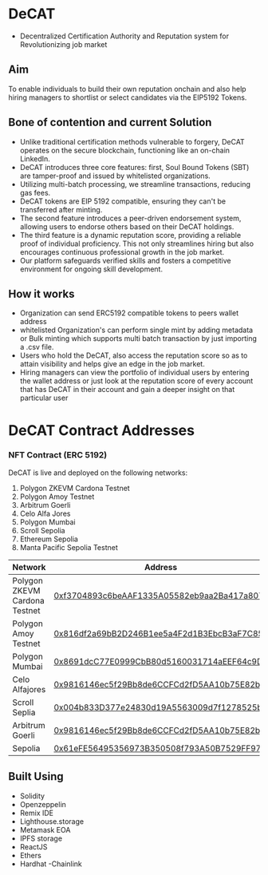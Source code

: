 # DeCAT
  - Decentralized Certification Authority and Reputation system for Revolutionizing job market

## Aim

To enable individuals to build their own reputation onchain and also help hiring managers to shortlist or select candidates via the EIP5192 Tokens.

## Bone of contention and current Solution

  - Unlike traditional certification methods vulnerable to forgery, 
DeCAT operates on the secure blockchain, functioning like an on-chain LinkedIn. 
  - DeCAT introduces three core features: first, Soul Bound Tokens (SBT) are tamper-proof and issued by whitelisted organizations. 
  - Utilizing multi-batch processing, we streamline transactions, reducing gas fees. 
  - DeCAT tokens are EIP 5192 compatible, ensuring they can't be transferred after minting. 
  - The second feature introduces a peer-driven endorsement system, allowing users to endorse others based on their DeCAT holdings. 
  - The third feature is a dynamic reputation score, providing a reliable proof of individual proficiency. This not only streamlines hiring but also encourages continuous professional growth in the job market.
  - Our platform safeguards verified skills and fosters a competitive environment for ongoing skill development.

## How it works
  - Organization can send ERC5192 compatible tokens to peers wallet address
  - whitelisted Organization's can perform single mint by adding metadata or Bulk minting which supports multi batch transaction by just importing a .csv file.
  - Users who hold the DeCAT, also access the reputation score so as to attain visibility and helps give an edge in the job market.
  - Hiring managers can view the portfolio of individual users by entering the wallet address or just look at the reputation score of every account that has DeCAT in their account and gain a deeper insight on that particular user

# DeCAT Contract Addresses

### NFT Contract (ERC 5192)

DeCAT is live and deployed on the following networks:

1. Polygon ZKEVM Cardona Testnet
2. Polygon Amoy Testnet
3. Arbitrum Goerli
4. Celo Alfa Jores
5. Polygon Mumbai
6. Scroll Sepolia
7. Ethereum Sepolia
8. Manta Pacific Sepolia Testnet

| Network | Address |
| --- | --- |
| Polygon ZKEVM Cardona Testnet | [0xf3704893c6beAAF1335A05582eb9aa2Ba417a807](https://cardona-zkevm.polygonscan.com/tx/0x85346463083111dc26e90d96b004e9200a4ded53fa64698137d36ab20667ba0b) |
| Polygon Amoy Testnet | [0x816df2a69bB2D246B1ee5a4F2d1B3EbcB3aF7C85](https://www.oklink.com/amoy%E2%80%8D/tx/0x6cd95e03a952ff21ed647f089b6ed48a5e6f5104761724be1ddc6bd8115151c9) |
| Polygon Mumbai | [0x8691dcC77E0999CbB80d5160031714aEEF64c9D2](https://mumbai.polygonscan.com/address/0x8691dcC77E0999CbB80d5160031714aEEF64c9D2) |
| Celo Alfajores | [0x9816146ec5f29Bb8de6CCFCd2fD5AA10b75E82bA](https://alfajores.celoscan.io/address/0x9816146ec5f29Bb8de6CCFCd2fD5AA10b75E82bA) |
| Scroll Seplia | [0x004b833D377e24830d19A5563009d7f1278525b3](https://sepolia.scrollscan.dev/address/0x004b833D377e24830d19A5563009d7f1278525b3) |
| Arbitrum Goerli | [0x9816146ec5f29Bb8de6CCFCd2fD5AA10b75E82bA](https://https://goerli.arbiscan.io//address/0x9816146ec5f29Bb8de6CCFCd2fD5AA10b75E82bA) |
| Sepolia | [0x61eFE56495356973B350508f793A50B7529FF978](https://https://goerli.arbiscan.io//address/0x61eFE56495356973B350508f793A50B7529FF978) |

## Built Using  
  - Solidity
  - Openzeppelin
  - Remix IDE
  - Lighthouse.storage
  - Metamask EOA
  - IPFS storage
  - ReactJS
  - Ethers
  - Hardhat
  -Chainlink
